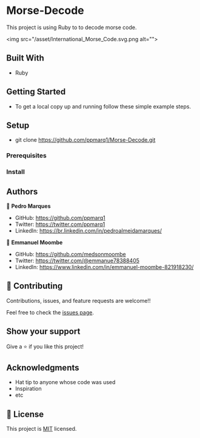 # Morse-Decode

This project is using Ruby to to decode morse code.

<img src="/asset/International_Morse_Code.svg.png alt="">

## Built With

- Ruby

## Getting Started

- To get a local copy up and running follow these simple example steps.

## Setup

- git clone https://github.com/ppmarq1/Morse-Decode.git

### Prerequisites

### Install

## Authors

👤 **Pedro Marques**

- GitHub: https://github.com/ppmarq1
- Twitter: https://twitter.com/ppmarq1
- LinkedIn: https://br.linkedin.com/in/pedroalmeidamarques/

👤 **Emmanuel Moombe**

- GitHub: https://github.com/medsonmoombe
- Twitter: https://twitter.com/@emmanue78388405
- LinkedIn: https://www.linkedin.com/in/emmanuel-moombe-821918230/

## 🤝 Contributing

Contributions, issues, and feature requests are welcome!!

Feel free to check the [issues page](https://github.com/ppmarq1/Morse-Decode/issues).

## Show your support

Give a ⭐️ if you like this project!

## Acknowledgments

- Hat tip to anyone whose code was used
- Inspiration
- etc

## 📝 License

This project is [MIT](./MIT.md) licensed.
